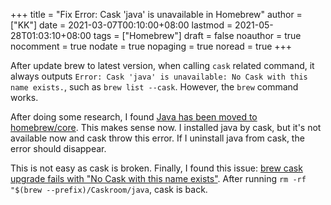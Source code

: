 +++
title = "Fix Error: Cask 'java' is unavailable in Homebrew"
author = ["KK"]
date = 2021-03-07T00:10:00+08:00
lastmod = 2021-05-28T01:03:10+08:00
tags = ["Homebrew"]
draft = false
noauthor = true
nocomment = true
nodate = true
nopaging = true
noread = true
+++

After update brew to latest version, when calling `cask` related command, it always outputs `Error: Cask 'java' is unavailable: No Cask with this name exists.`, such as `brew list --cask`. However, the `brew` command works.

After doing some research, I found [Java has been moved to homebrew/core](https://github.com/Homebrew/homebrew-cask/pull/72284). This makes sense now. I installed java by cask, but it's not available now and cask throw this error. If I uninstall java from cask, the error should disappear.

This is not easy as cask is broken. Finally, I found this issue: [brew cask upgrade fails with "No Cask with this name exists"](https://github.com/Homebrew/homebrew-cask/issues/72562). After running `rm -rf "$(brew --prefix)/Caskroom/java`, cask is back.
